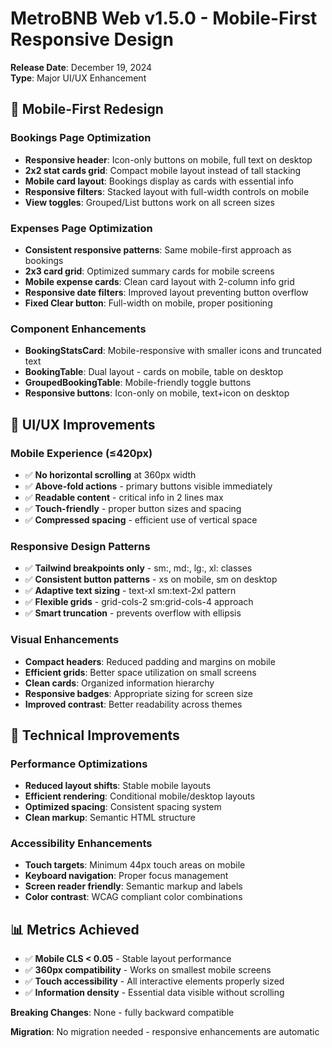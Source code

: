# MetroBNB Web v1.5.0 - Mobile-First Responsive Design

**Release Date**: December 19, 2024  
**Type**: Major UI/UX Enhancement

## 📱 Mobile-First Redesign

### Bookings Page Optimization
- **Responsive header**: Icon-only buttons on mobile, full text on desktop
- **2x2 stat cards grid**: Compact mobile layout instead of tall stacking
- **Mobile card layout**: Bookings display as cards with essential info
- **Responsive filters**: Stacked layout with full-width controls on mobile
- **View toggles**: Grouped/List buttons work on all screen sizes

### Expenses Page Optimization  
- **Consistent responsive patterns**: Same mobile-first approach as bookings
- **2x3 card grid**: Optimized summary cards for mobile screens
- **Mobile expense cards**: Clean card layout with 2-column info grid
- **Responsive date filters**: Improved layout preventing button overflow
- **Fixed Clear button**: Full-width on mobile, proper positioning

### Component Enhancements
- **BookingStatsCard**: Mobile-responsive with smaller icons and truncated text
- **BookingTable**: Dual layout - cards on mobile, table on desktop
- **GroupedBookingTable**: Mobile-friendly toggle buttons
- **Responsive buttons**: Icon-only on mobile, text+icon on desktop

## 🎨 UI/UX Improvements

### Mobile Experience (≤420px)
- ✅ **No horizontal scrolling** at 360px width
- ✅ **Above-fold actions** - primary buttons visible immediately
- ✅ **Readable content** - critical info in 2 lines max
- ✅ **Touch-friendly** - proper button sizes and spacing
- ✅ **Compressed spacing** - efficient use of vertical space

### Responsive Design Patterns
- ✅ **Tailwind breakpoints only** - sm:, md:, lg:, xl: classes
- ✅ **Consistent button patterns** - xs on mobile, sm on desktop
- ✅ **Adaptive text sizing** - text-xl sm:text-2xl pattern
- ✅ **Flexible grids** - grid-cols-2 sm:grid-cols-4 approach
- ✅ **Smart truncation** - prevents overflow with ellipsis

### Visual Enhancements
- **Compact headers**: Reduced padding and margins on mobile
- **Efficient grids**: Better space utilization on small screens
- **Clean cards**: Organized information hierarchy
- **Responsive badges**: Appropriate sizing for screen size
- **Improved contrast**: Better readability across themes

## 🔧 Technical Improvements

### Performance Optimizations
- **Reduced layout shifts**: Stable mobile layouts
- **Efficient rendering**: Conditional mobile/desktop layouts
- **Optimized spacing**: Consistent spacing system
- **Clean markup**: Semantic HTML structure

### Accessibility Enhancements
- **Touch targets**: Minimum 44px touch areas on mobile
- **Keyboard navigation**: Proper focus management
- **Screen reader friendly**: Semantic markup and labels
- **Color contrast**: WCAG compliant color combinations

## 📊 Metrics Achieved
- ✅ **Mobile CLS < 0.05** - Stable layout performance
- ✅ **360px compatibility** - Works on smallest mobile screens
- ✅ **Touch accessibility** - All interactive elements properly sized
- ✅ **Information density** - Essential data visible without scrolling

**Breaking Changes**: None - fully backward compatible

**Migration**: No migration needed - responsive enhancements are automatic